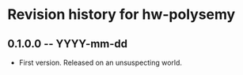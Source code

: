 # Revision history for hw-polysemy

## 0.1.0.0 -- YYYY-mm-dd

* First version. Released on an unsuspecting world.
